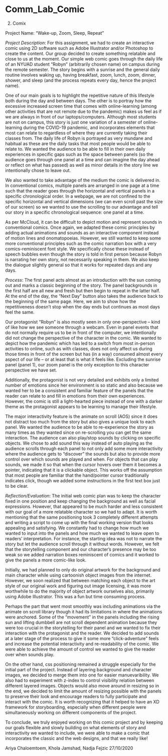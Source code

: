 # Comm_Lab_Comic
2. Comix

Project Name: “Wake-up, Zoom, Sleep, Repeat”

*Project Description*:
For this assignment, we had to create an interactive comic using 2D software such as Adobe Illustrator and/or Photoshop to create the content. Our group decided to create something relatable and close to us at the moment. Our simple web comic goes through the daily life of an NYUAD student “Robyn” (arbitrarily chosen name) on campus during the remote semester. The story begins with a sunrise and the general daily routine involves waking up, having breakfast, zoom, lunch, zoom, dinner, shower, and sleep (and the process repeats every day, hence the project name).

One of our main goals is to highlight the repetitive nature of this lifestyle both during the day and between days. The other is to portray how the excessive increased screen time that comes with online-learning (among other activities that are not remote due to the pandemic) makes us feel as if we are always in front of our laptops/computers. Although most students are not on campus, this story is just one variation of a semester of online-learning during the COVID-19 pandemic, and incorporates elements that most can relate to regardless of where they are currently taking their classes from. The daily life of Robyn is portrayed as very mundane and habitual as these are the daily tasks that most people would be able to relate to. We wanted the audience to be able to fill in their own daily experiences in specific gaps such as the space between panels (so the audience goes through one panel at a time and can imagine the day ahead or reflect on what has passed) as well as minor details in the story line we intentionally chose to leave out.

We also wanted to take advantage of the medium the comic is delivered in. In conventional comics, multiple panels are arranged in one page at a time such that the reader goes through the horizontal and vertical panels in a specific chronological order. In a webpage, we are not confined to the specific horizontal and vertical dimensions (we can even scroll past the size of our screen) so we wanted to use the scrolling to our advantage and tell our story in a specific chronological sequence: one panel at a time.

As per McCloud, it can be difficult to depict motion and represent sounds in conventional comics. Once again, we adapted these comic principles by adding actual animations and sounds as an interactive component instead of motion lines and onomatopoeias. However, we still wanted to keep some more conventional principles such as the comic narration box with a very comics-reminiscent font style. We specifically chose these instead of speech bubbles even though the story is told in first person because Robyn is narrating her own story, not necessarily speaking in them. We also keep the dialogue slightly general so that it works for repeated days and any days.

*Process*:
The first panel acts almost as an introduction with the sun coming out and marks a classic beginning of the story. The panel backgrounds in the first half are all new and fresh but then begin to repeat in the latter half. At the end of the day, the “Next Day” button also takes the audience back to the beginning of the same page. Here, we aim to show how the repetitiveness doesn’t stop when the day ends but continues as most days feel the same.

Our protagonist “Robyn” is also mostly seen in only one-perspective – kind of like how we see someone through a webcam. Even in panel events that do not normally require us to be in front of the computer, we intentionally did not change the perspective of the character in the comic. We wanted to depict how the pandemic which has led to a switch from most in-person activities to online, such as with classes, does not only affect us during those times in front of the screen but has (in a way) consumed almost every aspect of our life – or at least that is what it feels like. Excluding the sunrise panel (panel 1), our zoom panel is the only exception to this character perspective we have set.

Additionally, the protagonist is not very detailed and exhibits only a limited number of emotions since her environment is so static and also because we wanted her to be a consistent and familiar feature of the panels that the reader can relate to and fill in emotions from their own experiences. However, the comic is still a light-hearted piece instead of one with a darker theme as the protagonist appears to be learning to manage their lifestyle.

The major interactivity feature is the animate on scroll (AOS) since it does not distract too much from the story but also gives a unique look to each panel. We wanted the audience to be able to re-experience the story as many times as they wanted since on re-scrolling you can get the same interaction. The audience can also play/stop sounds by clicking on specific objects. We chose to add sound this way instead of auto playing as the audience scrolls through each panel to not only add some more interactivity where the audience gets to “discover” the sounds but also to provide more control over which sounds are played and when. For objects that can play sounds, we made it so that when the cursor hovers over them it becomes a pointer, indicating that it is a clickable object. This works off the assumption that most people are familiar that the hand/pointer cursor traditionally indicates click, though we added some instructions in the first text box just to be clear.

*Reflection/Evaluation*:
The initial web comic plan was to keep the character fixed in one position and keep changing the background as well as facial expressions. However, that appeared to be much harder and less consistent with our goal of a more relatable character so we had to adapt. It is worth mentioning that the same positioning took 3 completely different attempts and writing a script to come up with the final working version that  looks appealing and satisfying. We constantly had to change how much we wanted to input into the panels and how much we wanted to leave open to readers’ interpretation. For instance, the starting idea was not to narrate the story but let the audience scroll through it without words. However, we felt that the storytelling component and our character’s presence may be too weak so we added narration boxes reminiscent of comics and it worked to give the panels a more comic-like look.

Initially, we had planned to only do original artwork for the background and main character while using cartoonish object images from the internet. However, we soon realized that between matching each object to the art style of our original work and figuring out image licensing, it was more worthwhile to do the majority of object artwork ourselves also, primarily using Adobe Illustrator. This was a fun but time consuming process.

Perhaps the part that went most smoothly was including animations via the animate on scroll library though it had its limitations in where the animations were anchored. Some of the “movement” in the panels including the rising sun and lifting dumbbell are not scroll dependent animation because they were too crucial in the storytelling for their panel and we wanted to fix their interaction with the protagonist and the reader. We decided to add sounds at a later stage of the process to give it some more “click-adventure” feels and increase the potential interactivity and re-readability of the comic. We were able to achieve the amount of control we wanted to give the reader over when sounds play.

On the other hand, css positioning remained a struggle especially for the initial part of the project. Instead of layering background and character images, we decided to merge them into one for easier manuevaribility. We also had to experiment with z-index to control visibility relation between different layered images. Objects would also move around in resizing so in the end, we decided to limit the amount of resizing possible with the panels to preserve their look and encourage readers to fully participate and interact with the comic. It is worth recognizing that it helped to have an XD framework for storyboarding, especially when different people were simultaneously working on different components of the project.

To conclude, we truly enjoyed working on this comic project and by keeping our goals flexible and slowly building on what elements of story and interactivity we wanted to include, we were able to make a comic that incorporates the classic and the web designs, and that we really like!

Ariya Chaloemtoem, Khola Jamshad, Nadja Fejzic
27/10/2020



